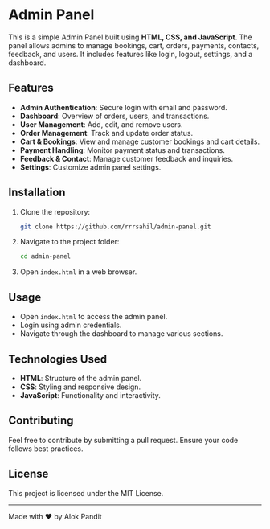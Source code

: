 # Admin Panel

This is a simple Admin Panel built using **HTML, CSS, and JavaScript**. The panel allows admins to manage bookings, cart, orders, payments, contacts, feedback, and users. It includes features like login, logout, settings, and a dashboard.

## Features
- **Admin Authentication**: Secure login with email and password.
- **Dashboard**: Overview of orders, users, and transactions.
- **User Management**: Add, edit, and remove users.
- **Order Management**: Track and update order status.
- **Cart & Bookings**: View and manage customer bookings and cart details.
- **Payment Handling**: Monitor payment status and transactions.
- **Feedback & Contact**: Manage customer feedback and inquiries.
- **Settings**: Customize admin panel settings.

## Installation

1. Clone the repository:
   ```sh
   git clone https://github.com/rrrsahil/admin-panel.git
   ```

2. Navigate to the project folder:
   ```sh
   cd admin-panel
   ```

3. Open `index.html` in a web browser.

## Usage
- Open `index.html` to access the admin panel.
- Login using admin credentials.
- Navigate through the dashboard to manage various sections.

## Technologies Used
- **HTML**: Structure of the admin panel.
- **CSS**: Styling and responsive design.
- **JavaScript**: Functionality and interactivity.

## Contributing
Feel free to contribute by submitting a pull request. Ensure your code follows best practices.

## License
This project is licensed under the MIT License.

---
Made with ❤️ by Alok Pandit

